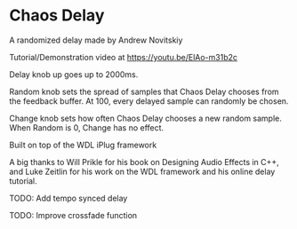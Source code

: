 # Chaos Delay
A randomized delay made by Andrew Novitskiy 

Tutorial/Demonstration video at https://youtu.be/ElAo-m31b2c 

Delay knob up goes up to 2000ms. 

Random knob sets the spread of samples that Chaos Delay chooses from the feedback buffer. At 100, every delayed sample can randomly be chosen. 

Change knob sets how often Chaos Delay chooses a new random sample. When Random is 0, Change has no effect.  

Built on top of the WDL iPlug framework

A big thanks to Will Prikle for his book on Designing Audio Effects in C++, and Luke Zeitlin for his work on the WDL framework and his online delay tutorial. 

TODO: Add tempo synced delay

TODO: Improve crossfade function

